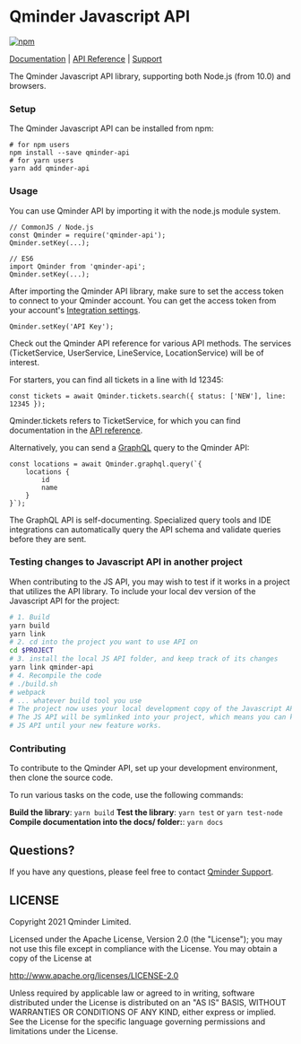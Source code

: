 # Qminder Javascript API

[![npm](https://img.shields.io/npm/v/qminder-api.svg)](https://www.npmjs.com/package/qminder-api)

[Documentation][doc] | [API Reference][api] | [Support][support]

The Qminder Javascript API library, supporting both Node.js (from 10.0) and browsers.

### Setup

The Qminder Javascript API can be installed from npm:

    # for npm users
    npm install --save qminder-api
    # for yarn users
    yarn add qminder-api

### Usage

You can use Qminder API by importing it with the node.js module system.

    // CommonJS / Node.js
    const Qminder = require('qminder-api');
    Qminder.setKey(...);

    // ES6
    import Qminder from 'qminder-api';
    Qminder.setKey(...);

After importing the Qminder API library, make sure to set the access token to connect to your
Qminder account. You can get the access token from your account's
[Integration settings][integration].

    Qminder.setKey('API Key');

Check out the Qminder API reference for various API methods. The services (TicketService,
UserService, LineService, LocationService) will be of interest.

For starters, you can find all tickets in a line with Id 12345:

    const tickets = await Qminder.tickets.search({ status: ['NEW'], line: 12345 });

Qminder.tickets refers to TicketService, for which you can find documentation in the
[API reference][api].

Alternatively, you can send a [GraphQL](https://graphql.org/) query to the Qminder API:

    const locations = await Qminder.graphql.query(`{
        locations {
            id
            name
        }
    }`);

The GraphQL API is self-documenting. Specialized query tools and IDE integrations can
automatically query the API schema and validate queries before they are sent.

### Testing changes to Javascript API in another project

When contributing to the JS API, you may wish to test if it works in a project that utilizes the API
library. To include your local dev version of the Javascript API for the project:

```bash
# 1. Build
yarn build
yarn link
# 2. cd into the project you want to use API on
cd $PROJECT
# 3. install the local JS API folder, and keep track of its changes
yarn link qminder-api
# 4. Recompile the code
# ./build.sh
# webpack
# ... whatever build tool you use
# The project now uses your local development copy of the Javascript API.
# The JS API will be symlinked into your project, which means you can keep changing the
# JS API until your new feature works.
```

### Contributing

To contribute to the Qminder API, set up your development environment, then clone the source code.

To run various tasks on the code, use the following commands:

**Build the library**: `yarn build`
**Test the library**: `yarn test` or `yarn test-node`
**Compile documentation into the docs/ folder:**: `yarn docs`

## Questions?

If you have any questions, please feel free to contact
[Qminder Support][support].

## LICENSE

Copyright 2021 Qminder Limited.

Licensed under the Apache License, Version 2.0 (the "License");
you may not use this file except in compliance with the License.
You may obtain a copy of the License at

<http://www.apache.org/licenses/LICENSE-2.0>

Unless required by applicable law or agreed to in writing, software
distributed under the License is distributed on an "AS IS" BASIS,
WITHOUT WARRANTIES OR CONDITIONS OF ANY KIND, either express or implied.
See the License for the specific language governing permissions and
limitations under the License.

[doc]: https://api.qminder.com/
[api]: https://qminder.github.io/javascript-api/
[support]: mailto:support@qminder.com
[integration]: https://dashboard.qminder.com/integration/
